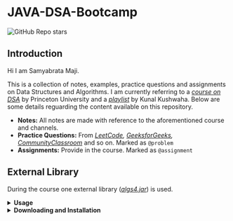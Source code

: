 # JAVA-DSA-Bootcamp


![GitHub Repo stars](https://img.shields.io/github/stars/samyabrata-maji/JAVA-DSA-CODE?style=social)


## Introduction

Hi I am Samyabrata Maji.

This is a collection of notes, examples, practice questions and assignments on Data Structures and Algorithms. I am currently referring to a *[course on DSA](https://coursera.org/share/d8124fd791622db91dba4e4bd9c612fd)* by Princeton University and a *[playlist](https://www.youtube.com/playlist?list=PL9gnSGHSqcnr_DxHsP7AW9ftq0AtAyYqJ)* by Kunal Kushwaha. Below are some details reguarding the content available on this repository.

- **Notes:**  All notes are made with reference to the aforementioned course and channels.
- **Practice Questions:** From *[LeetCode](https://leetcode.com), [GeeksforGeeks](https://geeksforgeeks.org), [CommunityClassroom]()*  and so on. Marked as `@problem`
- **Assignments:**  Provide in the course. Marked as `@assignment`

## External Library

During the course one external library (*[algs4.jar](https://algs4.cs.princeton.edu/code/algs4.jar)*) is used.

<details>
<summary><b>Usage</b></summary>
<p>
Use the following library functions from <a href="https://algs4.cs.princeton.edu/code/algs4.jar">algs4.jar</a>:<br>
<li><code><b>StdIn.readString():</b></code> reads and returns the next string from standard input.</li>
<li><code><b>StdIn.isEmpty():</b></code> returns true if there are no more strings available on standard input, and false otherwise.</li>
<li><code><b>StdOut.println():</b></code> prints a string and terminating newline to standard output. It’s also fine to use <code>System.out.println()</code> instead.</li>
<li><code><b>StdRandom.bernoulli(p):</b></code> returns true with probability <i>p</i> and false with probability <i>1−p</i>.</li><br>
Also, add import statements like the following at the top of your program:<br>
<code>import edu.princeton.cs.algs4.StdIn;</code><br>
<code>import edu.princeton.cs.algs4.StdOut;</code><br>
<code>import edu.princeton.cs.algs4.StdRandom;</code><br>
</details>

<details><summary><b>Downloading and Installation</b></summary>
<p>In order to access the above library functions, 
you must download <a href="https://algs4.cs.princeton.edu/code/algs4.jar">algs4.jar</a> and
add <i>algs4.jar</i> to the <i>Java classpath</i>.
<li>If you used our autoinstaller, the Bash commands <code>javac-algs4</code> and <code>java-algs4</code> add algs4.jar to the Java classpath.</li>
<li>If you use IntelliJ, the supplied IntelliJ project folder includes algs4.jar and adds it to the Java classpath.</li>
<li>If you prefer to use some other shell (such as Powershell or zsh) or IDE (such as Eclipse or Netbeans), be sure that you can configure it accordingly.</li>
</details>